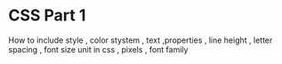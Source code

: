 # CSS Part 1

How to include style , color stystem , text ,properties , line height , letter spacing , font size unit in css , pixels , font family
